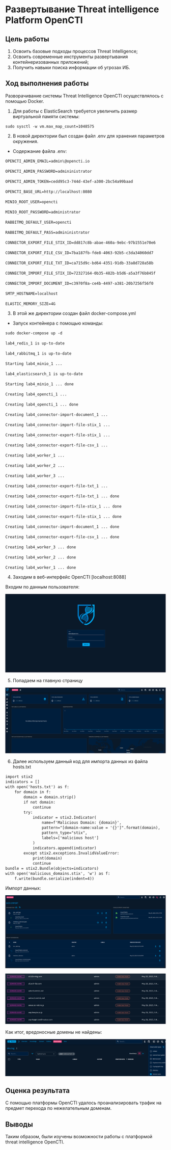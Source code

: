 # Развертывание Threat intelligence Platform OpenCTI

## Цель работы

1. Освоить базовые подходы процессов Threat Intelligence;
2. Освоить современные инструменты развертывания контейнеризованных приложений;
3. Получить навыки поиска информации об угрозах ИБ.

## Ход выполнения работы

Разворачивание системы Threat Intelligence OpenCTI осуществлялось с помощью Docker.

1. Для работы с ElasticSearch требуется увеличить размер виртуальной памяти системы:
```
sudo sysctl -w vm.max_map_count=1048575
```

2. В новой директории был создан файл .env для хранения параметров окружения.
- Содержание файла .env:
```
OPENCTI_ADMIN_EMAIL=admin\@opencti.io

OPENCTI_ADMIN_PASSWORD=admininistrator

OPENCTI_ADMIN_TOKEN=cedd95c3-744d-43ef-a300-2bc54a99baad

OPENCTI_BASE_URL=http://localhost:8080

MINIO_ROOT_USER=opencti

MINIO_ROOT_PASSWORD=administrator

RABBITMQ_DEFAULT_USER=opencti

RABBITMQ_DEFAULT_PASS=admininistrator

CONNECTOR_EXPORT_FILE_STIX_ID=dd817c8b-abae-460a-9ebc-97b1551e70e6

CONNECTOR_EXPORT_FILE_CSV_ID=7ba187fb-fde8-4063-92b5-c3da34060dd7

CONNECTOR_EXPORT_FILE_TXT_ID=ca715d9c-bd64-4351-91db-33a8d728a58b

CONNECTOR_IMPORT_FILE_STIX_ID=72327164-0b35-482b-b5d6-a5a3f76b845f

CONNECTOR_IMPORT_DOCUMENT_ID=c3970f8a-ce4b-4497-a381-20b7256f56f0

SMTP_HOSTNAME=localhost

ELASTIC_MEMORY_SIZE=4G
```         

3. В этой же директории создан файл docker-compose.yml
- Запуск контейнера с помощью команды:
```
sudo docker-compose up -d

lab4_redis_1 is up-to-date

lab4_rabbitmq_1 is up-to-date

Starting lab4_minio_1 ...

lab4_elasticsearch_1 is up-to-date

Starting lab4_minio_1 ... done

Creating lab4_opencti_1 ...

Creating lab4_opencti_1 ... done

Creating lab4_connector-import-document_1 ...

Creating lab4_connector-import-file-stix_1 ...

Creating lab4_connector-export-file-stix_1 ...

Creating lab4_connector-export-file-csv_1 ...

Creating lab4_worker_1 ...

Creating lab4_worker_2 ...

Creating lab4_worker_3 ...

Creating lab4_connector-export-file-txt_1 ...

Creating lab4_connector-export-file-txt_1 ... done

Creating lab4_connector-import-file-stix_1 ... done

Creating lab4_connector-export-file-stix_1 ... done

Creating lab4_connector-import-document_1 ... done

Creating lab4_connector-export-file-csv_1 ... done

Creating lab4_worker_3 ... done

Creating lab4_worker_2 ... done

Creating lab4_worker_1 ... done
``` 

4.  Заходим в веб-интерфейс OpenCTI [localhost:8088]

Входим по данным пользователя:

![image](https://github.com/MoonFlower18/threat_hunting/blob/main/Prak_4/%D0%A1%D0%BA%D1%80%D0%B8%D0%BD%D1%88%D0%BE%D1%82%D1%8B/1.png)

5. Попадаем на главную страницу

![image](https://github.com/MoonFlower18/threat_hunting/blob/main/Prak_4/%D0%A1%D0%BA%D1%80%D0%B8%D0%BD%D1%88%D0%BE%D1%82%D1%8B/2.png)

6. Далее используем данный код для импорта данных из файла hosts.txt

```{python}
import stix2
indicators = []
with open('hosts.txt') as f:
    for domain in f:
        domain = domain.strip()
        if not domain:
            continue
        try:
            indicator = stix2.Indicator(
                name=f'Malicious Domain: {domain}',
                pattern="[domain-name:value = '{}']".format(domain),
                pattern_type="stix",
                labels=['malicious host']
            )
            indicators.append(indicator)
        except stix2.exceptions.InvalidValueError:
            print(domain)
            continue
bundle = stix2.Bundle(objects=indicators)
with open('malicious_domains.stix', 'w') as f:
    f.write(bundle.serialize(indent=4))
```

Импорт данных:

![image](https://github.com/MoonFlower18/threat_hunting/blob/main/Prak_4/%D0%A1%D0%BA%D1%80%D0%B8%D0%BD%D1%88%D0%BE%D1%82%D1%8B/3.png)

![image](https://github.com/MoonFlower18/threat_hunting/blob/main/Prak_4/%D0%A1%D0%BA%D1%80%D0%B8%D0%BD%D1%88%D0%BE%D1%82%D1%8B/4.png)

Как итог, вредоносные домены не найдены:

![image](https://github.com/MoonFlower18/threat_hunting/blob/main/Prak_4/%D0%A1%D0%BA%D1%80%D0%B8%D0%BD%D1%88%D0%BE%D1%82%D1%8B/5.png)

## Оценка результата

С помощью платформы OpenCTI удалось проанализировать трафик на предмет перехода по нежелательным доменам.

## Выводы

Таким образом, были изучены возможности работы с платформой threat intelligence OpenCTI.
